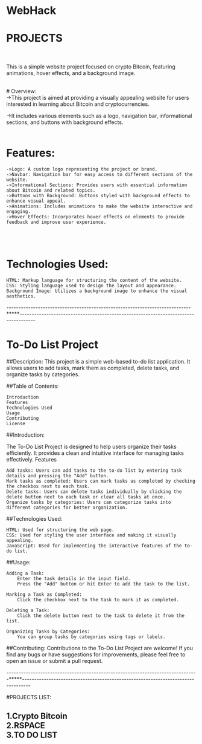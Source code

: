 # WebHack
<h1>PROJECTS</h1>
<br>
<p>This is a simple website project focused on crypto Bitcoin, featuring animations, hover effects, and a background image.
</p>
<br>
# Overview:
<br>
->This project is aimed at providing a visually appealing website for users interested in learning about Bitcoin and cryptocurrencies. 

->It includes various elements such as a logo, navigation bar, informational sections, and buttons with background effects.
<br><br>
# Features:
    ->Logo: A custom logo representing the project or brand.
    ->Navbar: Navigation bar for easy access to different sections of the website.
    ->Informational Sections: Provides users with essential information about Bitcoin and related topics.
    ->Buttons with Background: Buttons styled with background effects to enhance visual appeal.
    ->Animations: Includes animations to make the website interactive and engaging.
    ->Hover Effects: Incorporates hover effects on elements to provide feedback and improve user experience.
<br><br>
# Technologies Used:
    HTML: Markup language for structuring the content of the website.
    CSS: Styling language used to design the layout and appearance.
    Background Image: Utilizes a background image to enhance the visual aesthetics.

----------------------------------------------------------------------------*****------------------------------------------------------------------------------------
<h1>To-Do List Project</h1>

##Description: 
This project is a simple web-based to-do list application. It allows users to add tasks, mark them as completed, delete tasks, and organize tasks by categories.

##Table of Contents:

    Introduction
    Features
    Technologies Used
    Usage
    Contributing
    License

##Introduction:

The To-Do List Project is designed to help users organize their tasks efficiently. It provides a clean and intuitive interface for managing tasks effectively.
Features

    Add tasks: Users can add tasks to the to-do list by entering task details and pressing the "Add" button.
    Mark tasks as completed: Users can mark tasks as completed by checking the checkbox next to each task.
    Delete tasks: Users can delete tasks individually by clicking the delete button next to each task or clear all tasks at once.
    Organize tasks by categories: Users can categorize tasks into different categories for better organization.

##Technologies Used:

    HTML: Used for structuring the web page.
    CSS: Used for styling the user interface and making it visually appealing.
    JavaScript: Used for implementing the interactive features of the to-do list.

##Usage:

    Adding a Task:
        Enter the task details in the input field.
        Press the "Add" button or hit Enter to add the task to the list.

    Marking a Task as Completed:
        Click the checkbox next to the task to mark it as completed.

    Deleting a Task:
        Click the delete button next to the task to delete it from the list.

    Organizing Tasks by Categories:
        You can group tasks by categories using tags or labels.

##Contributing:
Contributions to the To-Do List Project are welcome! If you find any bugs or have suggestions for improvements, please feel free to open an issue or submit a pull request.

-------------------------------------------------------------------------------*****---------------------------------------------------------------------------------

#PROJECTS LIST:
<h2>
1.Crypto Bitcoin <br>
2.RSPACE<br>
3.TO DO LIST
<h2></h2>
